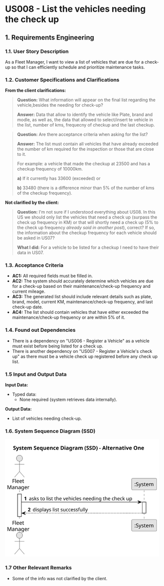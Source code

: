 # US008 - List the vehicles needing the check up 


## 1. Requirements Engineering

### 1.1. User Story Description

As a Fleet Manager, I want to view a list of vehicles that are due for a check-up so that I can efficiently schedule and prioritize maintenance tasks.

### 1.2. Customer Specifications and Clarifications 

**From the client clarifications:**

> **Question:** What information will appear on the final list regarding the vehicle,besides the needing for check-up?
>
> **Answer:** Data that allow to identify the vehicle like Plate, brand and modle, as well as, the data that allowed to select/insert te vehicle in the list, number of kms, frequecny of checkup and the last checkup.

> **Question:** Are there acceptance criteria when asking for the list?
>
> **Answer:** The list must contain all vehicles that have already exceeded the number of km required for the inspection or those that are close to it. 
>
>For example: a vehicle that made the checkup at 23500 and has a checkup frequency of 10000km.
> 
> **a)** If it currently has 33600 (exceeded) or
> 
> **b)** 33480 (there is a difference minor than 5% of the number of kms of the checkup frequency).

**Not clarified by the client:**
> **Question:** I'm not sure if I understood everything about US08. In this US we should only list the vehicles that need a check up (surpass the check up frequency in KM) or that will shortly need a check up (5% to the check up frequency *already said in another post*), correct? If so, the information about the checkup frequency for each vehicle should be asked in US07?
>
> **What I did:** For a vehicle to be listed for a checkup I need to have their data in US07.


### 1.3. Acceptance Criteria

* **AC1:** All required fields must be filled in.
* **AC2:** The system should accurately determine which vehicles are due for a check-up based on their maintenance/check-up frequency and current mileage.
* **AC3:** The generated list should include relevant details such as plate, brand, model, current KM, maintenance/check-up frequency, and last check-up date.
* **AC4:** The list should contain vehicles that have either exceeded the maintenance/check-up frequency or are within 5% of it.

### 1.4. Found out Dependencies

* There is a dependency on "US006 - Register a Vehicle" as a vehicle must exist before being listed for a check up.
* There is another dependency on "US007 - Register a Vehicle's check up" as there must be a vehicle check up registered before any check up list.
### 1.5 Input and Output Data

**Input Data:**

* Typed data:
    * None required (system retrieves data internally).

**Output Data:**

* List of vehicles needing check-up.

### 1.6. System Sequence Diagram (SSD)

![System Sequence Diagram - Alternative One](svg/us008-system-sequence-diagram.svg)


### 1.7 Other Relevant Remarks

* Some of the info was not clarified by the client.